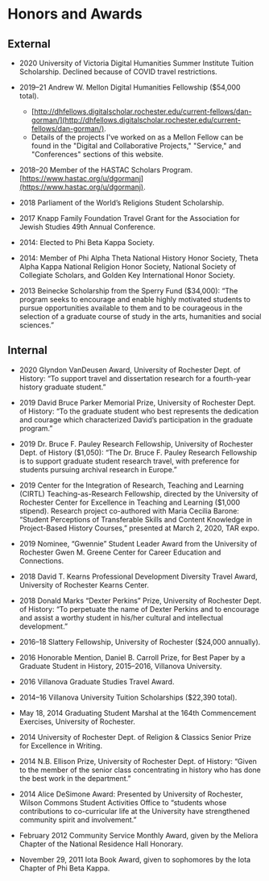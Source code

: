 # Honors and Awards

## External ##
* 2020 University of Victoria Digital Humanities Summer Institute Tuition Scholarship. Declined because of COVID travel restrictions. 

* 2019–21 Andrew W. Mellon Digital Humanities Fellowship ($54,000 total). 
  * [http://dhfellows.digitalscholar.rochester.edu/current-fellows/dan-gorman/](http://dhfellows.digitalscholar.rochester.edu/current-fellows/dan-gorman/). 
  * Details of the projects I've worked on as a Mellon Fellow can be found in the "Digital and Collaborative Projects," "Service," and "Conferences" sections of this website. 

* 2018–20 Member of the HASTAC Scholars Program. [https://www.hastac.org/u/dgormanj](https://www.hastac.org/u/dgormanj).

* 2018 Parliament of the World’s Religions Student Scholarship.

* 2017 Knapp Family Foundation Travel Grant for the Association for Jewish Studies 49th Annual Conference.  

* 2014: Elected to Phi Beta Kappa Society.

* 2014: Member of Phi Alpha Theta National History Honor Society, Theta Alpha Kappa National Religion Honor Society, National Society of Collegiate Scholars, and Golden Key International Honor Society.

* 2013 Beinecke Scholarship from the Sperry Fund ($34,000): “The program seeks to encourage and enable highly motivated students to pursue opportunities available to them and to be courageous in the selection of a graduate course of study in the arts, humanities and social sciences.”

## Internal ##
* 2020	Glyndon VanDeusen Award, University of Rochester Dept. of History: “To support travel and dissertation research for a fourth-year history graduate student.”

* 2019 David Bruce Parker Memorial Prize, University of Rochester Dept. of History: “To the graduate student who best represents the dedication and courage which characterized David’s participation in the graduate program.”

* 2019 Dr. Bruce F. Pauley Research Fellowship, University of Rochester Dept. of History ($1,050): “The Dr. Bruce F. Pauley Research Fellowship is to support graduate student research travel, with preference for students pursuing archival research in Europe.”

* 2019 Center for the Integration of Research, Teaching and Learning (CIRTL) Teaching-as-Research Fellowship, directed by the University of Rochester Center for Excellence in Teaching and Learning ($1,000 stipend). Research project co-authored with Maria Cecilia Barone: “Student Perceptions of Transferable Skills and Content Knowledge in Project-Based History Courses,” presented at March 2, 2020, TAR expo. 

* 2019 Nominee, “Gwennie” Student Leader Award from the University of Rochester Gwen M. Greene Center for Career Education and Connections.

* 2018 David T. Kearns Professional Development Diversity Travel Award, University of Rochester Kearns Center. 

* 2018 Donald Marks “Dexter Perkins” Prize, University of Rochester Dept. of History: “To perpetuate the name of Dexter Perkins and to encourage and assist a worthy student in his/her cultural and intellectual development.” 

* 2016–18 Slattery Fellowship, University of Rochester ($24,000 annually). 

* 2016 Honorable Mention, Daniel B. Carroll Prize, for Best Paper by a Graduate Student in History, 2015–2016, Villanova University. 

* 2016 Villanova Graduate Studies Travel Award. 

* 2014–16 Villanova University Tuition Scholarships ($22,390 total).

* May 18, 2014 Graduating Student Marshal at the 164th Commencement Exercises, University of Rochester.

* 2014 University of Rochester Dept. of Religion & Classics Senior Prize for Excellence in Writing.

* 2014 N.B. Ellison Prize, University of Rochester Dept. of History: “Given to the member of the senior class concentrating in history who has done the best work in the department.”

* 2014 Alice DeSimone Award: Presented by University of Rochester, Wilson Commons Student Activities Office to “students whose contributions to co-curricular life at the University have strengthened community spirit and involvement.” 

* February 2012 Community Service Monthly Award, given by the Meliora Chapter of the National Residence Hall Honorary.

* November 29, 2011	Iota Book Award, given to sophomores by the Iota Chapter of Phi Beta Kappa.
